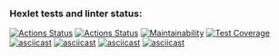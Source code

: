 ### Hexlet tests and linter status:
[![Actions Status](https://github.com/Wa11en/frontend-project-46/actions/workflows/hexlet-check.yml/badge.svg)](https://github.com/Wa11en/frontend-project-46/actions)
[![Actions Status](https://github.com/Wa11en/frontend-project-46/actions/workflows/nodejs.yml/badge.svg)](https://github.com/Wa11en/frontend-project-46/actions)
[![Maintainability](https://api.codeclimate.com/v1/badges/7b9e5e4276dc1a6e0627/maintainability)](https://codeclimate.com/github/Wa11en/frontend-project-46/maintainability)
[![Test Coverage](https://api.codeclimate.com/v1/badges/7b9e5e4276dc1a6e0627/test_coverage)](https://codeclimate.com/github/Wa11en/frontend-project-46/test_coverage)
[![asciicast](https://asciinema.org/a/aPoZS0igXWtkUijFDw9VeT8pR.svg)](https://asciinema.org/a/aPoZS0igXWtkUijFDw9VeT8pR)
[![asciicast](https://asciinema.org/a/ZRnVWaeGbHdgDKcVE3HXE8Muc.svg)](https://asciinema.org/a/ZRnVWaeGbHdgDKcVE3HXE8Muc)
[![asciicast](https://asciinema.org/a/ABeV8Mv2zc5gm9LAwbfOZmSis.svg)](https://asciinema.org/a/ABeV8Mv2zc5gm9LAwbfOZmSis)
[![asciicast](https://asciinema.org/a/DGStH1Cm1GkiWxIiejIjDYDOC.svg)](https://asciinema.org/a/DGStH1Cm1GkiWxIiejIjDYDOC)